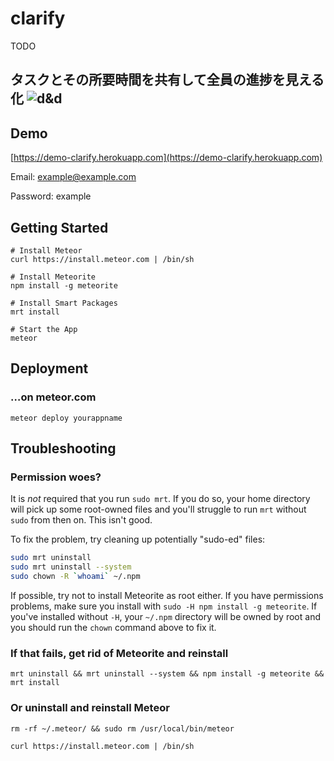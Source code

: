 # clarify

TODO

タスクとその所要時間を共有して全員の進捗を見える化
![d&d](http://i.gyazo.com/d93074f59edd6b35ccebe7fdbe0bd7d7.gif)
----


## Demo

[https://demo-clarify.herokuapp.com](https://demo-clarify.herokuapp.com)

Email: example@example.com

Password: example

## Getting Started


```
# Install Meteor
curl https://install.meteor.com | /bin/sh

# Install Meteorite
npm install -g meteorite

# Install Smart Packages
mrt install

# Start the App
meteor
```

## Deployment

### …on meteor.com

```
meteor deploy yourappname
```

## Troubleshooting

### Permission woes?

It is *not* required that you run `sudo mrt`. If you do so, your home directory will pick up some root-owned files and you'll struggle to run `mrt` without `sudo` from then on. This isn't good.

To fix the problem, try cleaning up potentially "sudo-ed" files:

```bash
sudo mrt uninstall
sudo mrt uninstall --system
sudo chown -R `whoami` ~/.npm
```

If possible, try not to install Meteorite as root either. If you have permissions problems, make sure you install with `sudo -H npm install -g meteorite`. If you've installed without `-H`, your `~/.npm` directory will be owned by root and you should run the `chown` command above to fix it.

### If that fails, get rid of Meteorite and reinstall
```
mrt uninstall && mrt uninstall --system && npm install -g meteorite && mrt install
```

### Or uninstall and reinstall Meteor
```
rm -rf ~/.meteor/ && sudo rm /usr/local/bin/meteor

curl https://install.meteor.com | /bin/sh
```
